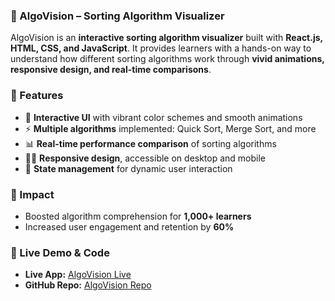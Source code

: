 
### 📌 AlgoVision – Sorting Algorithm Visualizer

AlgoVision is an **interactive sorting algorithm visualizer** built with **React.js, HTML, CSS, and JavaScript**. It provides learners with a hands-on way to understand how different sorting algorithms work through **vivid animations, responsive design, and real-time comparisons**.

### 🚀 Features

* 🎨 **Interactive UI** with vibrant color schemes and smooth animations
* ⚡ **Multiple algorithms** implemented: Quick Sort, Merge Sort, and more
* 📊 **Real-time performance comparison** of sorting algorithms
* 🧑‍💻 **Responsive design**, accessible on desktop and mobile
* 🔄 **State management** for dynamic user interaction

### 🌟 Impact

* Boosted algorithm comprehension for **1,000+ learners**
* Increased user engagement and retention by **60%**

### 🔗 Live Demo & Code

- **Live App:** [AlgoVision Live](https://sorting-visualizer-xi-ten.vercel.app/)  
- **GitHub Repo:** [AlgoVision Repo](https://github.com/Rahulmahala25/AlgoVision)  
